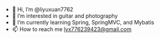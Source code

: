- 👋 Hi, I’m @liyuxuan7762
- 👀 I’m interested in guitar and photography
- 🌱 I’m currently learning Spring, SpringMVC, and Mybatis
- 📫 How to reach me lyx776239423@gmail.com

<!---
liyuxuan7762/liyuxuan7762 is a ✨ special ✨ repository because its `README.md` (this file) appears on your GitHub profile.
You can click the Preview link to take a look at your changes.
--->
